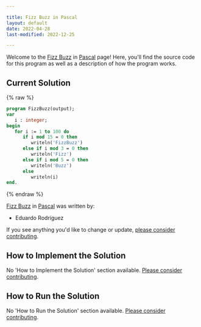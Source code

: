 ```yaml
---

title: Fizz Buzz in Pascal
layout: default
date: 2022-04-28
last-modified: 2022-12-25

---
```


Welcome to the [Fizz Buzz](https://sampleprograms.io/projects/fizz-buzz) in [Pascal](https://sampleprograms.io/languages/pascal) page! Here, you'll find the source code for this program as well as a description of how the program works.

## Current Solution

{% raw %}

```pascal
program FizzBuzz(output);
var
   i : integer;
begin
   for i := 1 to 100 do
      if i mod 15 = 0 then
         writeln('FizzBuzz')
      else if i mod 3 = 0 then
         writeln('Fizz')
      else if i mod 5 = 0 then
         writeln('Buzz')
      else
         writeln(i)
end.
```

{% endraw %}

[Fizz Buzz](https://sampleprograms.io/projects/fizz-buzz) in [Pascal](https://sampleprograms.io/languages/pascal) was written by:

- Eduardo Rodríguez

If you see anything you'd like to change or update, [please consider contributing](https://github.com/TheRenegadeCoder/sample-programs).

## How to Implement the Solution

No 'How to Implement the Solution' section available. [Please consider contributing](https://github.com/TheRenegadeCoder/sample-programs-website).

## How to Run the Solution

No 'How to Run the Solution' section available. [Please consider contributing](https://github.com/TheRenegadeCoder/sample-programs-website).